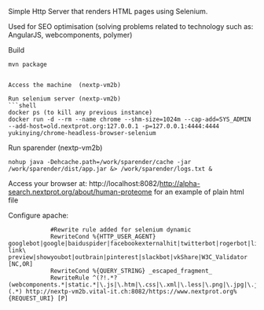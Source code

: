Simple Http Server that renders HTML pages using Selenium.

Used for SEO optimisation (solving problems related to technology such as: AngularJS, webcomponents, polymer)


Build
```
mvn package
```
```

Access the machine  (nextp-vm2b)

Run selenium server (nextp-vm2b)
```shell 
docker ps (to kill any previous instance)
docker run -d --rm --name chrome --shm-size=1024m --cap-add=SYS_ADMIN --add-host=old.nextprot.org:127.0.0.1 -p=127.0.0.1:4444:4444   yukinying/chrome-headless-browser-selenium
```
Run sparender (nextp-vm2b)
```
nohup java -Dehcache.path=/work/sparender/cache -jar /work/sparender/dist/app.jar &> /work/sparender/logs.txt &
```

Access your browser at: http://localhost:8082/http://alpha-search.nextprot.org/about/human-proteome for an example of plain html file


Configure apache:
```shell
            #Rewrite rule added for selenium dynamic
            RewriteCond %{HTTP_USER_AGENT} googlebot|google|baiduspider|facebookexternalhit|twitterbot|rogerbot|linkedinbot|embedly|quora\ link\ preview|showyoubot|outbrain|pinterest|slackbot|vkShare|W3C_Validator [NC,OR]
            RewriteCond %{QUERY_STRING} _escaped_fragment_
            RewriteRule ^(?!.*?(webcomponents.*|static.*|\.js|\.htm|\.css|\.xml|\.less|\.png|\.jpg|\.jpeg|\.gif|\.pdf|\.doc|\.txt|\.ico|\.rss|\.zip|\.mp3|\.rar|\.exe|\.wmv|\.doc|\.avi|\.ppt|\.mpg|\.mpeg|\.tif|\.wav|\.mov|\.psd|\.ai|\.xls|\.mp4|\.m4a|\.swf|\.dat|\.dmg|\.iso|\.flv|\.m4v|\.torrent|\.ttf|\.woff))(.*) http://nextp-vm2b.vital-it.ch:8082/https://www.nextprot.org%{REQUEST_URI} [P]

```